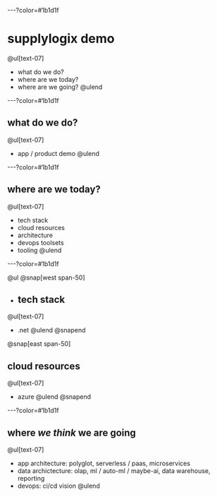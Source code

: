 ---?color=#1b1d1f

# supplylogix demo

@ul[text-07]
- what do we do?
- where are we today?
- where are we going?
@ulend

---?color=#1b1d1f

## what do we do?
@ul[text-07]
- app / product demo
@ulend

---?color=#1b1d1f

## where are we today?
@ul[text-07]
- tech stack
- cloud resources
- architecture
- devops toolsets
- tooling
@ulend

---?color=#1b1d1f

@ul
@snap[west span-50]
- ## tech stack
@ul[text-07]
- .net
@ulend
@snapend

@snap[east span-50]
## cloud resources
@ul[text-07]
- azure
@ulend
@snapend

---?color=#1b1d1f

## where _we think_ we are going
@ul[text-07]
- app architecture: polyglot, serverless / paas, microservices
- data archictecture: olap, ml / auto-ml / maybe-ai, data warehouse, reporting
- devops: ci/cd vision
@ulend
